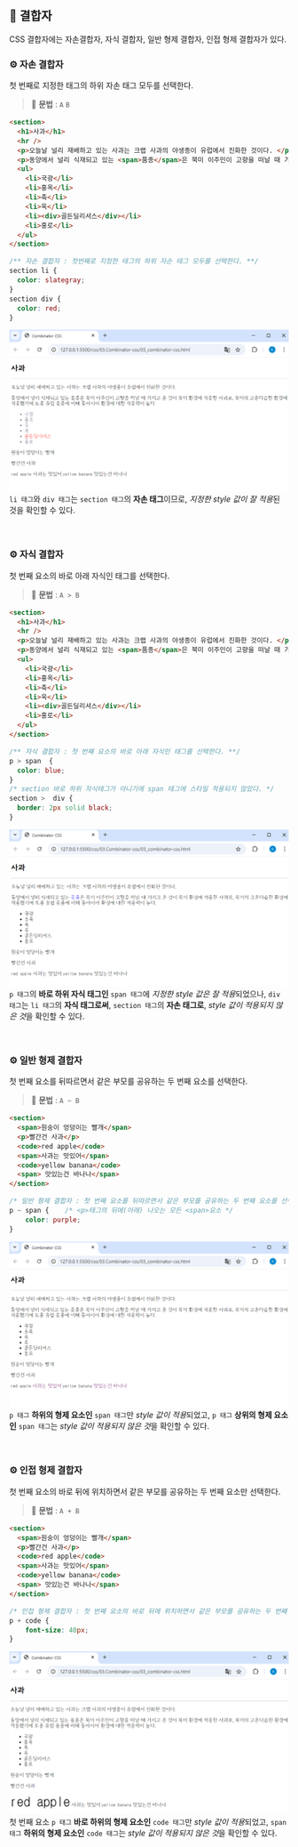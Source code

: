 ## 🤖 결합자 
CSS 결합자에는 자손결합자, 자식 결합자, 일반 형제 결합자, 인접 형제 결합자가 있다. <br>

### ⚙️ 자손 결합자
첫 번째로 지정한 태그의 하위 자손 태그 모두를 선택한다. 
> 🔩 **문법**  : `A` `B` 
```html
<section>
  <h1>사과</h1>
  <hr />
  <p>오늘날 널리 재배하고 있는 사과는 크랩 사과의 야생종이 유럽에서 진화한 것이다. </p>
  <p>동양에서 널리 식재되고 있는 <span>품종</span>은 북미 이주민이 고향을 떠날 때 가지고 온 것이 북미 환경에 적응한 사과로, 북미의 고온다습한 환경에 적응했기에 토종 유럽 품종에 비해 동아시아 환경에 대한 적응력이 높다. </p>
  <ul>
    <li>국광</li>
    <li>홍옥</li>
    <li>축</li>
    <li>욱</li>
    <li><div>골든딜리셔스</div></li>
    <li>홍로</li>
  </ul>
</section>
```
```css
/** 자손 결합자 : 첫번째로 지정한 태그의 하위 자손 태그 모두를 선택한다. **/
section li { 
  color: slategray;
}
section div { 
  color: red;
}
```
![alt text](./img/img1.png)
`li 태그`와 `div 태그`는 `section 태그`의 **자손 태그**이므로, *지정한 style 값이 잘 적용*된 것을 확인할 수 있다. <br>
<br>
<br>

### ⚙️ 자식 결합자
첫 번째 요소의 바로 아래 자식인 태그를 선택한다.
> 🔩 **문법**  : `A > B` 
```html
<section>
  <h1>사과</h1>
  <hr />
  <p>오늘날 널리 재배하고 있는 사과는 크랩 사과의 야생종이 유럽에서 진화한 것이다. </p>
  <p>동양에서 널리 식재되고 있는 <span>품종</span>은 북미 이주민이 고향을 떠날 때 가지고 온 것이 북미 환경에 적응한 사과로, 북미의 고온다습한 환경에 적응했기에 토종 유럽 품종에 비해 동아시아 환경에 대한 적응력이 높다. </p>
  <ul>
    <li>국광</li>
    <li>홍옥</li>
    <li>축</li>
    <li>욱</li>
    <li><div>골든딜리셔스</div></li>
    <li>홍로</li>
  </ul>
</section>
```
```css
/** 자식 결합자 : 첫 번째 요소의 바로 아래 자식인 태그를 선택한다. **/
p > span  { 
  color: blue;
}
/* section 바로 하위 자식태그가 아니기에 span 태그에 스타일 적용되지 않았다. */
section >  div { 
  border: 2px solid black;
} 
```
![alt text](./img/img2.png)
`p 태그`의 **바로 하위 자식 태그인** `span 태그`에 *지정한 style 값은 잘 적용*되었으나, `div 태그`는 `li 태그`의 **자식 태그로써**, `section 태그`의 **자손 태그로**, *style 값이 적용되지 않은 것*을 확인할 수 있다.  <br>
<br>
<br>

### ⚙️ 일반 형제 결합자
첫 번째 요소를 뒤따르면서 같은 부모를 공유하는 두 번째 요소를 선택한다. 
> 🔩 **문법**  : `A ~ B ` 
```html
<section>
  <span>원숭이 엉덩이는 빨개</span>
  <p>빨간건 사과</p>
  <code>red apple</code>
  <span>사과는 맛있어</span>
  <code>yellow banana</code>
  <span> 맛있는건 바나나</span>
</section>
```
```css
/* 일반 형제 결합자 : 첫 번째 요소를 뒤따르면서 같은 부모를 공유하는 두 번째 요소를 선택 */
p ~ span {    /* <p>태그의 뒤에(아래) 나오는 모든 <span>요소 */
	color: purple;
}
```
![alt text](./img/img3.png)
`p 태그` **하위의 형제 요소인** `span 태그`만 *style 값이 적용*되었고, `p 태그` **상위의 형제 요소인** `span 태그`는 *style 값이 적용되지 않은 것*을 확인할 수 있다.  <br>
<br>
<br>

### ⚙️ 인접 형제 결합자
첫 번째 요소의 바로 뒤에 위치하면서 같은 부모를 공유하는 두 번째 요소만 선택한다. 
> 🔩 **문법**  : `A + B ` 
```html
<section>
  <span>원숭이 엉덩이는 빨개</span>
  <p>빨간건 사과</p>
  <code>red apple</code>
  <span>사과는 맛있어</span>
  <code>yellow banana</code>
  <span> 맛있는건 바나나</span>
</section>
```
```css
/* 인접 형제 결합자 : 첫 번째 요소의 바로 뒤에 위치하면서 같은 부모를 공유하는 두 번째 요소만 선택 */
p + code {
	font-size: 40px;
}
```
![alt text](./img/img4.png)
첫 번째 요소 `p 태그` **바로 하위의 형제 요소인** `code 태그`만 *style 값이 적용*되었고, `span태그` **하위의 형제 요소인** `code 태그`는 *style 값이 적용되지 않은 것*을 확인할 수 있다.  <br>
<br>
<br>